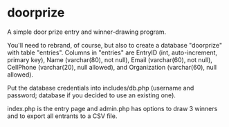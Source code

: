 # doorprize
A simple door prize entry and winner-drawing program.

You'll need to rebrand, of course, but also to create a database "doorprize" with table "entries". 
Columns in "entries" are EntryID (int, auto-increment, primary key), Name (varchar(80), not null), 
Email (varchar(60), not null), CellPhone (varchar(20), null allowed), and Organization (varchar(60), null allowed).

Put the database credentials into includes/db.php (username and password; database if you decided to use an existing one). 

index.php is the entry page and admin.php has options to draw 3 winners and to export all entrants to a CSV file.
